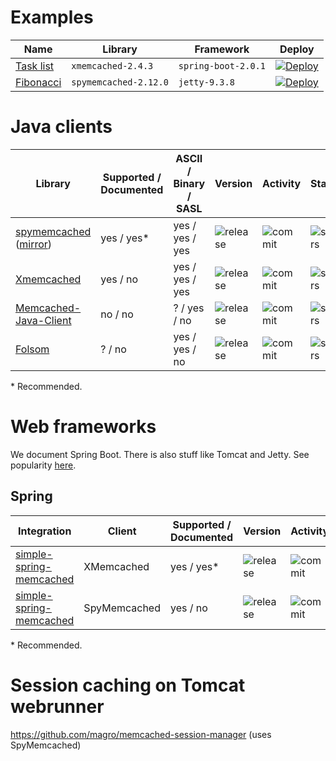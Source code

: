 # Examples

| Name | Library | Framework | Deploy |
| ---  | ---     | ---       | ---    |
| [Task list](https://github.com/memcachier/examples-spring-boot) | `xmemcached-2.4.3` | `spring-boot-2.0.1` | [![Deploy](https://www.herokucdn.com/deploy/button.png)](https://heroku.com/deploy?template=http://github.com/memcachier/examples-spring-boot) |
| [Fibonacci](https://github.com/memcachier/examples-java) | `spymemcached-2.12.0` | `jetty-9.3.8` | [![Deploy](https://www.herokucdn.com/deploy/button.png)](https://heroku.com/deploy?template=http://github.com/memcachier/examples-java) |

# Java clients

| Library | Supported / Documented | ASCII / Binary / SASL | Version | Activity | Stars |
| ---     | ---                    | ---           | ---     | ---      | ---   |
| [spymemcached](https://github.com/dustin/java-memcached-client) ([mirror](https://github.com/couchbase/spymemcached)) | yes / yes\* | yes / yes / yes |  ![release](https://img.shields.io/maven-central/v/net.spy/spymemcached.svg?maxAge=3600) | ![commit](https://img.shields.io/github/last-commit/dustin/java-memcached-client/master.svg?maxAge=3600) | ![stars](https://img.shields.io/github/stars/dustin/java-memcached-client.svg?style=social&maxAge=3600) |
| [Xmemcached](https://github.com/killme2008/xmemcached) | yes / no | yes / yes / yes |  ![release](https://img.shields.io/maven-central/v/com.googlecode.xmemcached/xmemcached.svg?maxAge=3600) | ![commit](https://img.shields.io/github/last-commit/killme2008/xmemcached/master.svg?maxAge=3600) | ![stars](https://img.shields.io/github/stars/killme2008/xmemcached.svg?style=social&maxAge=3600) |
| [Memcached-Java-Client](https://github.com/gwhalin/Memcached-Java-Client) | no / no | ? / yes / no |  ![release](https://img.shields.io/maven-central/v/com.whalin/Memcached-Java-Client.svg?maxAge=3600) | ![commit](https://img.shields.io/github/last-commit/gwhalin/Memcached-Java-Client/master.svg?maxAge=3600) | ![stars](https://img.shields.io/github/stars/gwhalin/Memcached-Java-Client.svg?style=social&maxAge=3600) |
| [Folsom](https://github.com/spotify/folsom) | ? / no | yes / yes / no |  ![release](https://img.shields.io/maven-central/v/com.spotify/folsom.svg?maxAge=3600) | ![commit](https://img.shields.io/github/last-commit/spotify/folsom.svg?maxAge=3600) | ![stars](https://img.shields.io/github/stars/spotify/folsom.svg?style=social&maxAge=3600) |

\* Recommended.  

# Web frameworks

We document Spring Boot. There is also stuff like Tomcat and Jetty. See popularity
[here](http://www.timqian.com/star-history/#spring-projects/spring-boot&perwendel/spark&eclipse/jetty.project&apache/tomcat&spring-projects/spring-framework).

## Spring

| Integration | Client | Supported / Documented | Version | Activity | Stars |
| ---                | ---    | ---                    | ---     | ---      | ---   |
| [simple-spring-memcached](https://github.com/ragnor/simple-spring-memcached) | XMemcached | yes / yes* | ![release](https://img.shields.io/maven-central/v/com.google.code.simple-spring-memcached/xmemcached-provider.svg?maxAge=3600) | ![commit](https://img.shields.io/github/last-commit/ragnor/simple-spring-memcached/master.svg?maxAge=3600) | ![stars](https://img.shields.io/github/stars/ragnor/simple-spring-memcached.svg?style=social&maxAge=3600) |
| [simple-spring-memcached](https://github.com/ragnor/simple-spring-memcached) | SpyMemcached | yes / no | ![release](https://img.shields.io/maven-central/v/com.google.code.simple-spring-memcached/spymemcached-provider.svg?maxAge=3600) | ![commit](https://img.shields.io/github/last-commit/ragnor/simple-spring-memcached/master.svg?maxAge=3600) | ![stars](https://img.shields.io/github/stars/ragnor/simple-spring-memcached.svg?style=social&maxAge=3600) |

\* Recommended.  


# Session caching on Tomcat webrunner

https://github.com/magro/memcached-session-manager (uses SpyMemcached)
